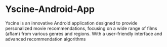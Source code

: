 # Yscine-Android-App
Yscine is an innovative Android application designed to provide personalized movie recommendations, focusing on a wide range of films (aflam) from various genres and regions. With a user-friendly interface and advanced recommendation algorithms
